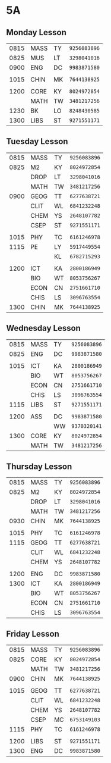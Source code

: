 # **5A**

## Monday Lesson
|      |      |    |              |
| ---- | ---- | -- | ------------ |
| 0815 | MASS | TY | `9256083896` |
| 0825 | MUS  | LT | `3298041016` |
| 0900 | ENG  | DC | `9983871580` |
|      |      |    |              |
| 1015 | CHIN | MK | `7644138925` |
|      |      |    |              |
| 1200 | CORE | KY | `8024972854` |
|      | MATH | TW | `3481217256` |
| 1230 | BK   | LO | `8248430585` |
| 1300 | LIBS | ST | `9271551171` |

## Tuesday Lesson
|      |      |    |              |
| ---- | ---- | -- | ------------ |
| 0815 | MASS | TY | `9256083896` |
| 0825 | M2   | KY | `8024972854` |
|      | DROP | LT | `3298041016` |
|      | MATH | TW | `3481217256` |
| 0900 | GEOG | TT | `6277638721` |
|      | CLIT | WL | `6841232248` |
|      | CHEM | YS | `2648107782` |
|      | CSEP | ST | `9271551171` |
|      |      |    |              |
| 1015 | PHY  | TC | `6161246978` |
| 1115 | PE   | LY | `5917449554` |
|      |      | KL | `6782715293` |
|      |      |    |              |
| 1200 | ICT  | KA | `2800186949` |
|      | BIO  | WT | `8053756267` |
|      | ECON | CN | `2751661710` |
|      | CHIS | LS | `3096763554` |
| 1300 | CHIN | MK | `7644138925` |

## Wednesday Lesson
|      |      |    |              |
| ---- | ---- | -- | ------------ |
| 0815 | MASS | TY | `9256083896` |
| 0825 | ENG  | DC | `9983871580` |
|      |      |    |              |
| 1015 | ICT  | KA | `2800186949` |
|      | BIO  | WT | `8053756267` |
|      | ECON | CN | `2751661710` |
|      | CHIS | LS | `3096763554` |
| 1115 | LIBS | ST | `9271551171` |
|      |      |    |              |
| 1200 | ASS  | DC | `9983871580` |
|      |      | WW | `9370320141` |
| 1300 | CORE | KY | `8024972854` |
|      | MATH | TW | `3481217256` |

## Thursday Lesson
|      |      |    |              |
| ---- | ---- | -- | ------------ |
| 0815 | MASS | TY | `9256083896` |
| 0825 | M2   | KY | `8024972854` |
|      | DROP | LT | `3298041016` |
|      | MATH | TW | `3481217256` |
| 0930 | CHIN | MK | `7644138925` |
|      |      |    |              |
| 1015 | PHY  | TC | `6161246978` |
| 1115 | GEOG | TT | `6277638721` |
|      | CLIT | WL | `6841232248` |
|      | CHEM | YS | `2648107782` |
|      |      |    |              |
| 1200 | ENG  | DC | `9983871580` |
| 1300 | ICT  | KA | `2800186949` |
|      | BIO  | WT | `8053756267` |
|      | ECON | CN | `2751661710` |
|      | CHIS | LS | `3096763554` |

## Friday Lesson
|      |      |    |              |
| ---- | ---- | -- | ------------ |
| 0815 | MASS | TY | `9256083896` |
| 0825 | CORE | KY | `8024972854` |
|      | MATH | TW | `3481217256` |
| 0900 | CHIN | MK | `7644138925` |
|      |      |    |              |
| 1015 | GEOG | TT | `6277638721` |
|      | CLIT | WL | `6841232248` |
|      | CHEM | YS | `2648107782` |
|      | CSEP | MC | `6753149103` |
| 1115 | PHY  | TC | `6161246978` |
|      |      |    |              |
| 1200 | LIBS | ST | `9271551171` |
| 1300 | ENG  | DC | `9983871580` |